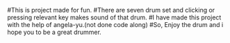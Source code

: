 #This is project made for fun.
#There are seven drum set and clicking or pressing relevant key makes sound of that drum.
#I have made this project with the help of angela-yu.(not done code along)
#So, Enjoy the drum and i hope you to be a great drummer.
